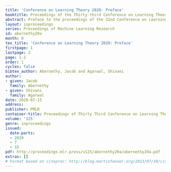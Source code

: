 ```yaml
---
title: 'Conference on Learning Theory 2020: Preface'
booktitle: Proceedings of the Thirty-third Conference on Learning Theory
abstract: Preface to the proceedings of the 32nd Conference on Learning Theory
layout: inproceedings
series: Proceedings of Machine Learning Research
id: abernethy20a
month: 0
tex_title: 'Conference on Learning Theory 2020: Preface'
firstpage: 1
lastpage: 2
page: 1-2
order: 1
cycles: false
bibtex_author: Abernethy, Jacob and Agarwal, Shivani
author:
- given: Jacob
  family: Abernethy
- given: Shivani
  family: Agarwal
date: 2020-07-15
address: 
publisher: PMLR
container-title: Proceedings of Thirty Third Conference on Learning Theory
volume: '125'
genre: inproceedings
issued:
  date-parts:
  - 2020
  - 7
  - 15
pdf: http://proceedings.mlr.press/v125/abernethy20a/abernethy20a.pdf
extras: []
# Format based on citeproc: http://blog.martinfenner.org/2013/07/30/citeproc-yaml-for-bibliographies/
---
```

